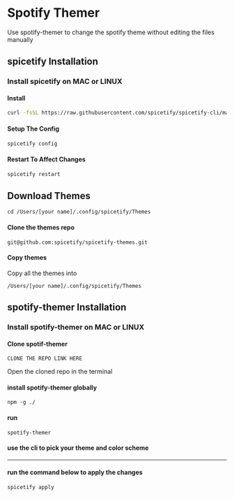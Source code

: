 
# Spotify Themer

Use spotify-themer to change the spotify theme without editing the files manually



## spicetify Installation

### Install spicetify on MAC or LINUX
#### Install

```bash
curl -fsSL https://raw.githubusercontent.com/spicetify/spicetify-cli/master/install.sh | sh
```
#### Setup The Config
```bash
spicetify config
```
#### Restart To Affect Changes
```bash
spicetify restart
```

## Download Themes
```
cd /Users/[your name]/.config/spicetify/Themes
```
#### Clone the themes repo
```
git@github.com:spicetify/spicetify-themes.git
```
#### Copy themes
Copy all the themes into
```
/Users/[your name]/.config/spicetify/Themes
```
## spotify-themer Installation

### Install spotify-themer on MAC or LINUX
#### Clone spotif-themer

```
CLONE THE REPO LINK HERE
```
Open the cloned repo in the terminal
#### install spotify-themer globally
```
npm -g ./
```
#### run
```
spotify-themer
```
#### use the cli to pick your theme and color scheme
---
#### run the command below to apply the changes
```
spicetify apply 
```
